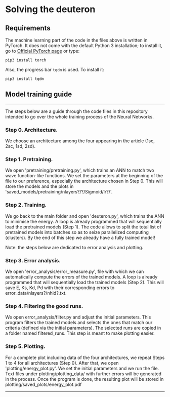 # Solving the deuteron

## Requirements
The machine learning part of the code in the files above is written in PyTorch. It does not come with the default Python 3 installation; to install it, go to [Official PyTorch page](https://pytorch.org/get-started/locally/) or type:

`pip3 install torch`

Also, the progress bar `tqdm` is used. To install it:

`pip3 install tqdm` 


## Model training guide
-------------------------------------------------------------------------------------------------------------------------------------------------------------------------
The steps below are a guide through the code files in this repository intended to go over the whole training process of the Neural Networks.

### Step 0. Architecture.
We choose an architecture among the four appearing in the article (1sc, 2sc, 1sd, 2sd). 

### Step 1. Pretraining.
We open 'pretraining/pretraining.py', which trains an ANN to match two wave function-like functions. We set the parameters at the beginning of the file to our preference, especially the architecture chosen in Step 0. This will store the models and the plots in 'saved_models/pretraining/nlayers?/?/Sigmoid/lr?/'. 

### Step 2. Training.
We go back to the main folder and open 'deuteron.py', which trains the ANN to minimise the energy. A loop is already programmed that will sequentially load the pretrained models (Step 1). The code allows to split the total list of pretrained models into batches so as to seize parallelized computing (clusters). By the end of this step we already have a fully trained model!

Note: the steps below are dedicated to error analysis and plotting.

### Step 3. Error analysis.
We open 'error_analysis/error_measure.py', file with which we can automatically compute the errors of the trained models. A loop is already programmed that will sequentially load the trained models (Step 2). This will save E, Ks, Kd, Pd with their corresponding errors to error_data/nlayers?/nhid?.txt. 

### Step 4. Filtering the good runs.
We open error_analysis/filter.py and adjust the initial parameters. This program filters the trained models and selects the ones that match our criteria (defined via the initial parameters). The selected runs are copied in a folder named filtered_runs. This step is meant to make plotting easier.

### Step 5. Plotting.
For a complete plot including data of the four architectures, we repeat Steps 1 to 4 for all architectures (Step 0). After that, we open 'plotting/energy_plot.py'. We set the initial parameters and we run the file. Text files under plotting/plotting_data/ with further errors will be generated in the process. Once the program is done, the resulting plot will be stored in plotting/saved_plots/energy_plot.pdf

-------------------------------------------------------------------------------------------------------------------------------------------------------------------------

